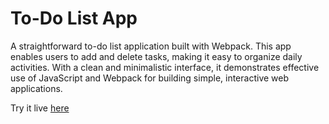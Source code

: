 # To-Do List App

A straightforward to-do list application built with Webpack. This app enables users to add and delete tasks, making it easy to organize daily activities. With a clean and minimalistic interface, it demonstrates effective use of JavaScript and Webpack for building simple, interactive web applications.

Try it live [here](https://anwarmadani.github.io/Todo-list-webpack/)
